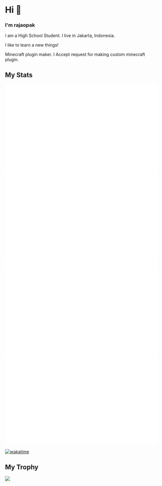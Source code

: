 # Hi 👋
### I'm rajaopak
I am a High School Student. 
I live in Jakarta, Indonesia.

I like to learn a new things!

Minecraft plugin maker.
I Accept request for making custom minecraft plugin.

## My Stats
![](https://raw.githubusercontent.com/rajaopak/stats/master/generated/overview.svg#gh-dark-mode-only)
![](https://raw.githubusercontent.com/rajaopak/stats/master/generated/overview.svg#gh-light-mode-only)
![](https://raw.githubusercontent.com/rajaopak/stats/master/generated/languages.svg#gh-dark-mode-only)
![](https://raw.githubusercontent.com/rajaopak/stats/master/generated/languages.svg#gh-light-mode-only)

[![wakatime](https://wakatime.com/badge/user/7815478f-159f-4f8f-a7e6-b67167675f9b.svg)](https://wakatime.com/@7815478f-159f-4f8f-a7e6-b67167675f9b)

## My Trophy
![](https://github-profile-trophy.vercel.app/?username=rajaopak&theme=discord&no-frame=true) 
